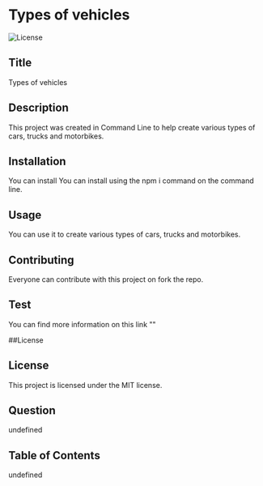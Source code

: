 # Types of vehicles

![License](https://img.shields.io/badge/license-MIT-blue.svg)

## Title
Types of vehicles

## Description
This project was created in Command Line to help create various types of cars, trucks and motorbikes.

## Installation
You can install You can install using the npm i command on the command line.

## Usage
You can use it to create various types of cars, trucks and motorbikes.

## Contributing
Everyone can contribute with this project on fork the repo.

## Test
You can find more information on this link ""

##License
## License
This project is licensed under the MIT license.

## Question
undefined

## Table of Contents
undefined
